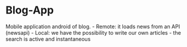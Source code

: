 # Blog-App
Mobile application android of blog. - Remote: it loads news from an API (newsapi) - Local: we have the possibility to write our own articles - the search is active and instantaneous
